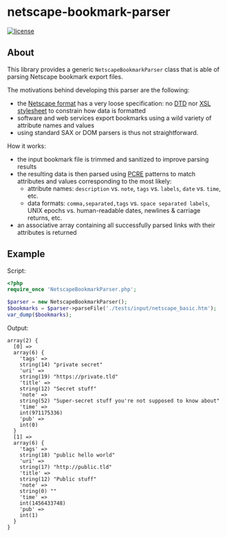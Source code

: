 # netscape-bookmark-parser
[![license](https://img.shields.io/github/license/kafene/netscape-bookmark-parser.svg?style=flat-square)](https://opensource.org/licenses/MIT)


## About
This library provides a generic `NetscapeBookmarkParser` class that is able
of parsing Netscape bookmark export files.

The motivations behind developing this parser are the following:
- the [Netscape format](https://msdn.microsoft.com/en-us/library/aa753582%28v=vs.85%29.aspx)
  has a very loose specification:
  no [DTD](https://en.wikipedia.org/wiki/Document_type_definition)
  nor [XSL stylesheet](https://en.wikipedia.org/wiki/XSL)
  to constrain how data is formatted
- software and web services export bookmarks using a wild variety of attribute
  names and values
- using standard SAX or DOM parsers is thus not straightforward.

How it works:
- the input bookmark file is trimmed and sanitized to improve parsing results
- the resulting data is then parsed using [PCRE](http://www.pcre.org/) patterns
  to match attributes and values corresponding to the most likely:
    - attribute names: `description` vs. `note`, `tags` vs. `labels`, `date` vs. `time`, etc.
    - data formats: `comma,separated,tags` vs. `space separated labels`,
      UNIX epochs vs. human-readable dates, newlines & carriage returns, etc.
- an associative array containing all successfully parsed links with their
  attributes is returned

## Example
Script:
```php
<?php
require_once 'NetscapeBookmarkParser.php';

$parser = new NetscapeBookmarkParser();
$bookmarks = $parser->parseFile('./tests/input/netscape_basic.htm');
var_dump($bookmarks);
```

Output:
```
array(2) {
  [0] =>
  array(6) {
    'tags' =>
    string(14) "private secret"
    'uri' =>
    string(19) "https://private.tld"
    'title' =>
    string(12) "Secret stuff"
    'note' =>
    string(52) "Super-secret stuff you're not supposed to know about"
    'time' =>
    int(971175336)
    'pub' =>
    int(0)
  }
  [1] =>
  array(6) {
    'tags' =>
    string(18) "public hello world"
    'uri' =>
    string(17) "http://public.tld"
    'title' =>
    string(12) "Public stuff"
    'note' =>
    string(0) ""
    'time' =>
    int(1456433748)
    'pub' =>
    int(1)
  }
}
```
